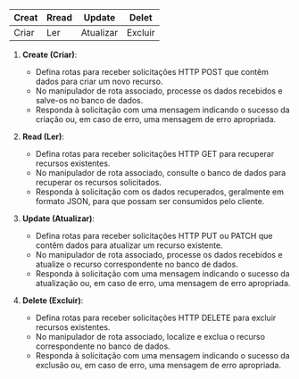 
| Creat | Rread | Update    | Delet   |
| ----- | ----- | --------- | ------- |
| Criar | Ler   | Atualizar | Excluir |




1. **Create (Criar)**:
    
    - Defina rotas para receber solicitações HTTP POST que contêm dados para criar um novo recurso.
    - No manipulador de rota associado, processe os dados recebidos e salve-os no banco de dados.
    - Responda à solicitação com uma mensagem indicando o sucesso da criação ou, em caso de erro, uma mensagem de erro apropriada.
2. **Read (Ler)**:
    
    - Defina rotas para receber solicitações HTTP GET para recuperar recursos existentes.
    - No manipulador de rota associado, consulte o banco de dados para recuperar os recursos solicitados.
    - Responda à solicitação com os dados recuperados, geralmente em formato JSON, para que possam ser consumidos pelo cliente.
3. **Update (Atualizar)**:
    
    - Defina rotas para receber solicitações HTTP PUT ou PATCH que contêm dados para atualizar um recurso existente.
    - No manipulador de rota associado, processe os dados recebidos e atualize o recurso correspondente no banco de dados.
    - Responda à solicitação com uma mensagem indicando o sucesso da atualização ou, em caso de erro, uma mensagem de erro apropriada.
4. **Delete (Excluir)**:
    
    - Defina rotas para receber solicitações HTTP DELETE para excluir recursos existentes.
    - No manipulador de rota associado, localize e exclua o recurso correspondente no banco de dados.
    - Responda à solicitação com uma mensagem indicando o sucesso da exclusão ou, em caso de erro, uma mensagem de erro apropriada.
